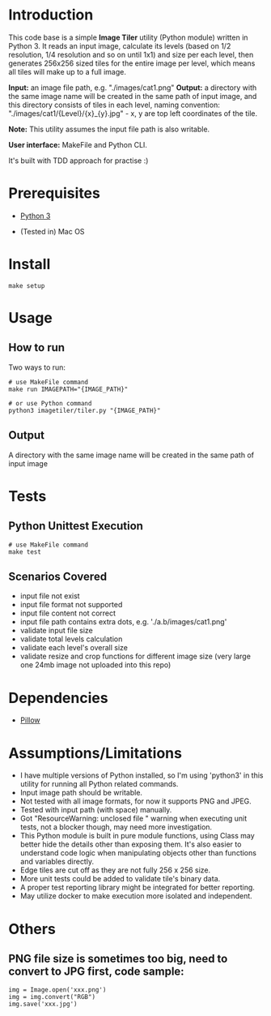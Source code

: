 
# Introduction

This code base is a simple **Image Tiler** utility (Python module) written in Python 3. It reads an input image, calculate its levels (based on 1/2 resolution, 1/4 resolution and so on until 1x1) and size per each level, then generates 256x256 sized tiles for the entire image per level, which means all tiles will make up to a full image.

**Input:** an image file path, e.g. "./images/cat1.png"
**Output:** a directory with the same image name will be created in the same path of input image, and this directory consists of tiles in each level, naming convention: "./images/cat1/{Level}/{x}_{y}.jpg" - x, y are top left coordinates of the tile.

**Note:** This utility assumes the input file path is also writable.

**User interface:** MakeFile and Python CLI. 

It's built with TDD approach for practise :) 


# Prerequisites

-  [Python 3](https://www.python.org/downloads/)

- (Tested in) Mac OS

# Install

	make setup
	
# Usage

## How to run

Two ways to run:

	# use MakeFile command
	make run IMAGEPATH="{IMAGE_PATH}"

	# or use Python command
	python3 imagetiler/tiler.py "{IMAGE_PATH}"


## Output

A directory with the same image name will be created in the same path of input image

# Tests

## Python Unittest Execution
   
    # use MakeFile command
	make test

## Scenarios Covered

-  input file not exist
-  input file format not supported
-  input file content not correct
-  input file path contains extra dots, e.g. './a.b/images/cat1.png'
-  validate input file size
-  validate total levels calculation
-  validate each level's overall size
-  validate resize and crop functions for different image size (very large one 24mb image not uploaded into this repo)


# Dependencies

-  [Pillow](https://pillow.readthedocs.io/en/stable/)

# Assumptions/Limitations

-  I have multiple versions of Python installed, so I'm using 'python3' in this utility for running all Python related commands.
-  Input image path should be writable.
-  Not tested with all image formats, for now it supports PNG and JPEG.
-  Tested with input path (with space) manually.
-  Got "ResourceWarning: unclosed file " warning when executing unit tests, not a blocker though, may need more investigation.
-  This Python module is built in pure module functions, using Class may better hide the details other than exposing them. 
It's also easier to understand code logic when manipulating objects other than functions and variables directly.
-  Edge tiles are cut off as they are not fully 256 x 256 size.
-  More unit tests could be added to validate tile's binary data.
-  A proper test reporting library might be integrated for better reporting.
-  May utilize docker to make execution more isolated and independent.

# Others

## PNG file size is sometimes too big, need to convert to JPG first, code sample:

	img = Image.open('xxx.png')
    img = img.convert("RGB")
	img.save('xxx.jpg')


 
